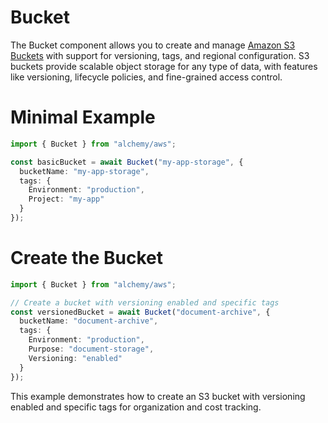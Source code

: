 # Bucket

The Bucket component allows you to create and manage [Amazon S3 Buckets](https://docs.aws.amazon.com/AmazonS3/latest/userguide/Welcome.html) with support for versioning, tags, and regional configuration. S3 buckets provide scalable object storage for any type of data, with features like versioning, lifecycle policies, and fine-grained access control.

# Minimal Example

```ts
import { Bucket } from "alchemy/aws";

const basicBucket = await Bucket("my-app-storage", {
  bucketName: "my-app-storage",
  tags: {
    Environment: "production",
    Project: "my-app"
  }
});
```

# Create the Bucket

```ts
import { Bucket } from "alchemy/aws";

// Create a bucket with versioning enabled and specific tags
const versionedBucket = await Bucket("document-archive", {
  bucketName: "document-archive",
  tags: {
    Environment: "production",
    Purpose: "document-storage",
    Versioning: "enabled"
  }
});
```

This example demonstrates how to create an S3 bucket with versioning enabled and specific tags for organization and cost tracking.